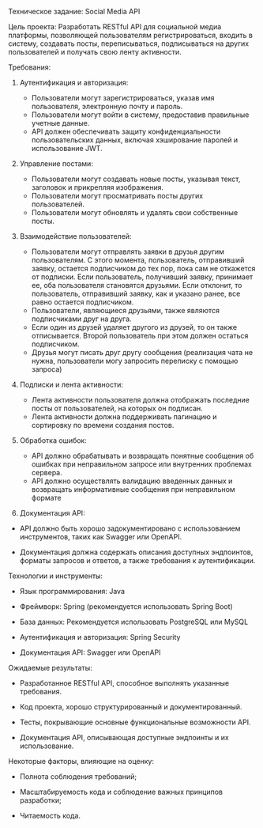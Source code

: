 Техническое задание: Social Media API

Цель проекта: Разработать RESTful API для социальной медиа платформы, позволяющей пользователям регистрироваться, входить в систему, создавать посты, переписываться, подписываться на других пользователей и получать свою ленту активности.

Требования:

1. Аутентификация и авторизация:

    - Пользователи могут зарегистрироваться, указав имя пользователя, электронную почту и пароль.
    - Пользователи могут войти в систему, предоставив правильные учетные данные.
    - API должен обеспечивать защиту конфиденциальности пользовательских данных, включая хэширование паролей и использование JWT.

2. Управление постами:

    - Пользователи могут создавать новые посты, указывая текст, заголовок и прикрепляя изображения.
    - Пользователи могут просматривать посты других пользователей.
    - Пользователи могут обновлять и удалять свои собственные посты.

3. Взаимодействие пользователей:

    - Пользователи могут отправлять заявки в друзья другим пользователям. С этого момента, пользователь, отправивший заявку, остается подписчиком до тех пор, пока сам не откажется от подписки. Если пользователь, получивший заявку, принимает ее, оба пользователя становятся друзьями. Если отклонит, то пользователь, отправивший заявку, как и указано ранее, все равно остается подписчиком.
    - Пользователи, являющиеся друзьями, также являются подписчиками друг на друга.
    - Если один из друзей удаляет другого из друзей, то он также отписывается. Второй пользователь при этом должен остаться подписчиком.
    - Друзья могут писать друг другу сообщения (реализация чата не нужна, пользователи могу запросить переписку с помощью запроса)

4. Подписки и лента активности:
    - Лента активности пользователя должна отображать последние посты от пользователей, на которых он подписан.
    - Лента активности должна поддерживать пагинацию и сортировку по времени создания постов.

5. Обработка ошибок:

    - API должно обрабатывать и возвращать понятные сообщения об ошибках при неправильном запросе или внутренних проблемах сервера.
    - API должно осуществлять валидацию введенных данных и возвращать информативные сообщения при неправильном формате

6. Документация API:

- API должно быть хорошо задокументировано с использованием инструментов, таких как Swagger или OpenAPI.

- Документация должна содержать описания доступных эндпоинтов, форматы запросов и ответов, а также требования к аутентификации.

Технологии и инструменты:

- Язык программирования: Java

- Фреймворк: Spring (рекомендуется использовать Spring Boot)

- База данных: Рекомендуется использовать PostgreSQL или MySQL

- Аутентификация и авторизация: Spring Security

- Документация API: Swagger или OpenAPI

Ожидаемые результаты:

- Разработанное RESTful API, способное выполнять указанные требования.

- Код проекта, хорошо структурированный и документированный.

- Тесты, покрывающие основные функциональные возможности API.

- Документация API, описывающая доступные эндпоинты и их использование.

Некоторые факторы, влияющие на оценку:

- Полнота соблюдения требований;

- Масштабируемость кода и соблюдение важных принципов разработки;

- Читаемость кода.